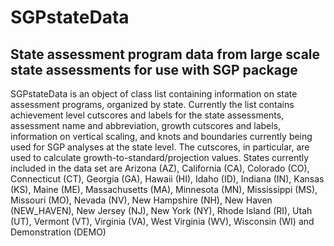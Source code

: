 SGPstateData
============

State assessment program data from large scale state assessments for use with SGP package
-----------------------------------------------------------------------------------------

SGPstateData is an object of class list containing information on state assessment programs, organized by state. Currently the list contains achievement level cutscores and labels for the 
state assessments, assessment name and abbreviation, growth cutscores and labels, information on vertical scaling, and knots and boundaries currently being used for SGP analyses
at the state level. The cutscores, in particular, are used to calculate growth-to-standard/projection values. States currently included in the data set are Arizona (AZ), California (CA),
Colorado (CO), Connecticut (CT), Georgia (GA), Hawaii (HI), Idaho (ID), Indiana (IN), Kansas (KS), Maine (ME), Massachusetts (MA), Minnesota (MN), Mississippi (MS),
Missouri (MO), Nevada (NV), New Hampshire (NH), New Haven (NEW\_HAVEN), New Jersey (NJ), New York (NY), Rhode Island (RI), Utah (UT), Vermont (VT), Virginia (VA), 
West Virginia (WV), Wisconsin (WI) and Demonstration (DEMO)
